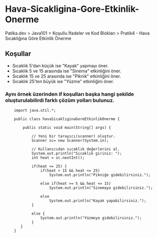 # Hava-Sicakligina-Gore-Etkinlik-Onerme
Patika.dev > Java101 > Koşullu İfadeler ve Kod Blokları > Pratik4 - Hava Sıcaklığına Göre Etkinlik Önerme

## Koşullar
- Sıcaklık 5'dan küçük ise "Kayak" yapmayı öner.
- Sıcaklık 5 ve 15 arasında ise "Sinema" etkinliğini öner.
- Sıcaklık 15 ve 25 arasında ise "Piknik" etkinliğini öner.
- Sıcaklık 25'ten büyük ise "Yüzme" etkinliğini öner.
### Aynı örnek üzerinden if koşulları başka hangi şekilde oluşturulabilirdi farklı çözüm yolları bulunuz.

        import java.util.*;

        public class havaSicakliginaGoreEtkinlikOnerme {
        
            public static void main(String[] args) {
        
                // Yeni bir tarayıcı(scanner) oluştur.
                Scanner sc= new Scanner(System.in);
                
                // Kullanıcıdan sıcaklık değerlerini al.
                System.out.println("Sıcaklık giriniz: ");
                int heat = sc.nextInt();
                
                if(heat <= 25) {
                    if(heat > 15 && heat <= 25) 
                        System.out.println("Pikniğe gidebilirsiniz.");
            
                    else if(heat >= 5 && heat <= 15)
                        System.out.println("Sinemaya gidebilirsiniz.");

                    else
                        System.out.println("Kayak yapabilirsiniz.");
                }

                else {
                    System.out.println("Yüzmeye gidebilirsiniz.");
                }
           }
        }
